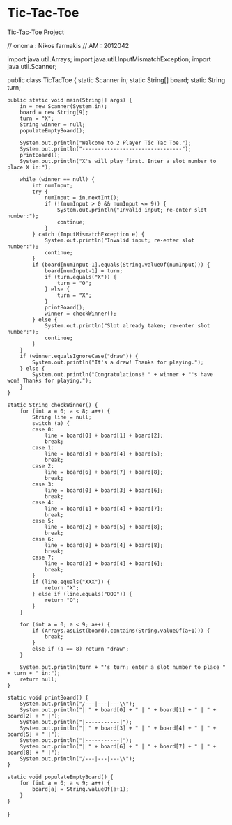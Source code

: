 # Tic-Tac-Toe
Tic-Tac-Toe Project

// onoma : Nikos farmakis
// AM : 2012042

import java.util.Arrays;
import java.util.InputMismatchException;
import java.util.Scanner;


public class TicTacToe {
	static Scanner in;
	static String[] board;
	static String turn;

	public static void main(String[] args) {
		in = new Scanner(System.in);
		board = new String[9];
		turn = "X";
		String winner = null;
		populateEmptyBoard();

		System.out.println("Welcome to 2 Player Tic Tac Toe.");
		System.out.println("--------------------------------");
		printBoard();
		System.out.println("X's will play first. Enter a slot number to place X in:");

		while (winner == null) {
			int numInput;
			try {
				numInput = in.nextInt();
				if (!(numInput > 0 && numInput <= 9)) {
					System.out.println("Invalid input; re-enter slot number:");
					continue;
				}
			} catch (InputMismatchException e) {
				System.out.println("Invalid input; re-enter slot number:");
				continue;
			}
			if (board[numInput-1].equals(String.valueOf(numInput))) {
				board[numInput-1] = turn;
				if (turn.equals("X")) {
					turn = "O";
				} else {
					turn = "X";
				}
				printBoard();
				winner = checkWinner();
			} else {
				System.out.println("Slot already taken; re-enter slot number:");
				continue;
			}
		}
		if (winner.equalsIgnoreCase("draw")) {
			System.out.println("It's a draw! Thanks for playing.");
		} else {
			System.out.println("Congratulations! " + winner + "'s have won! Thanks for playing.");
		}
	}

	static String checkWinner() {
		for (int a = 0; a < 8; a++) {
			String line = null;
			switch (a) {
			case 0:
				line = board[0] + board[1] + board[2];
				break;
			case 1:
				line = board[3] + board[4] + board[5];
				break;
			case 2:
				line = board[6] + board[7] + board[8];
				break;
			case 3:
				line = board[0] + board[3] + board[6];
				break;
			case 4:
				line = board[1] + board[4] + board[7];
				break;
			case 5:
				line = board[2] + board[5] + board[8];
				break;
			case 6:
				line = board[0] + board[4] + board[8];
				break;
			case 7:
				line = board[2] + board[4] + board[6];
				break;
			}
			if (line.equals("XXX")) {
				return "X";
			} else if (line.equals("OOO")) {
				return "O";
			}
		}

		for (int a = 0; a < 9; a++) {
			if (Arrays.asList(board).contains(String.valueOf(a+1))) {
				break;
			}
			else if (a == 8) return "draw";
		}

		System.out.println(turn + "'s turn; enter a slot number to place " + turn + " in:");
		return null;
	}

	static void printBoard() {
		System.out.println("/---|---|---\\");
		System.out.println("| " + board[0] + " | " + board[1] + " | " + board[2] + " |");
		System.out.println("|-----------|");
		System.out.println("| " + board[3] + " | " + board[4] + " | " + board[5] + " |");
		System.out.println("|-----------|");
		System.out.println("| " + board[6] + " | " + board[7] + " | " + board[8] + " |");
		System.out.println("/---|---|---\\");
	}

	static void populateEmptyBoard() {
		for (int a = 0; a < 9; a++) {
			board[a] = String.valueOf(a+1);
		}
	}
}
